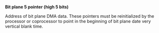 **Bit plane 5 pointer (high 5 bits)**

Address of bit plane DMA data. These pointers must be reinitialized by the processor or coprocessor to point in the beginning of bit plane date very vertical blank time.

